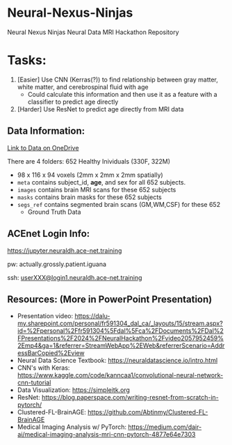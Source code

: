 # Neural-Nexus-Ninjas
Neural Nexus Ninjas Neural Data MRI Hackathon Repository

# Tasks:
1. [Easier] Use CNN (Kerras(?)) to find relationship between gray matter, white matter, and cerebrospinal fluid with age
    - Could calculate this information and then use it as a feature with a classifier to predict age directly
2. [Harder] Use ResNet to predict age directly from MRI data


## Data Information:
[Link to Data on OneDrive](https://dalu-my.sharepoint.com/personal/fr591304_dal_ca/_layouts/15/onedrive.aspx?id=%2Fpersonal%2Ffr591304%5Fdal%5Fca%2FDocuments%2FData%2FBrain%20Age%20Data&ga=1)

There are 4 folders: 652 Healthy Inividuals (330F, 322M)
- 98 x 116 x 94 voxels (2mm x 2mm x 2mm spatially)
- `meta` contains subject_id, **age**, and sex for all 652 subjects.
- `images` contains brain MRI scans for these 652 subjects
- `masks` contains brain masks for these 652 subjects
- `segs_ref` contains segmented brain scans (GM,WM,CSF) for these 652
    - Ground Truth Data

## ACEnet Login Info:
https://jupyter.neuraldh.ace-net.training

pw: actually.grossly.patient.iguana

ssh: userXXX@login1.neuraldh.ace-net.training

## Resources: (More in PowerPoint Presentation)
- Presentation video: https://dalu-my.sharepoint.com/personal/fr591304_dal_ca/_layouts/15/stream.aspx?id=%2Fpersonal%2Ffr591304%5Fdal%5Fca%2FDocuments%2FDal%2FPresentations%2F2024%2FNeuralHackathon%2Fvideo2057952459%2Emp4&ga=1&referrer=StreamWebApp%2EWeb&referrerScenario=AddressBarCopied%2Eview
- Neural Data Science Textbook: https://neuraldatascience.io/intro.html
- CNN's with Keras: https://www.kaggle.com/code/kanncaa1/convolutional-neural-network-cnn-tutorial
- Data Visualization: https://simpleitk.org
- ResNet: https://blog.paperspace.com/writing-resnet-from-scratch-in-pytorch/
- Clustered-FL-BrainAGE: https://github.com/Abtinmy/Clustered-FL-BrainAGE
- Medical Imaging Analysis w/ PyTorch: https://medium.com/dair-ai/medical-imaging-analysis-mri-cnn-pytorch-4877e64e7303
